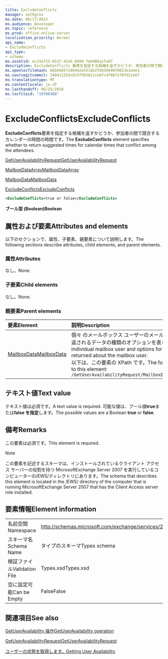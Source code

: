 ```yaml
---
title: ExcludeConflicts
manager: sethgros
ms.date: 09/17/2015
ms.audience: Developer
ms.topic: reference
ms.prod: office-online-server
localization_priority: Normal
api_name:
- ExcludeConflicts
api_type:
- schema
ms.assetid: ec33ef23-8537-41eb-8d89-7eb906a1fad7
description: ExcludeConflicts 要素を指定する候補を返すかどうか、参加者の間で競合するカレンダーの時間の時間です。
ms.openlocfilehash: 66b69d57246942e551de2f683949870823e2e4e1
ms.sourcegitcommit: 34041125dc8c5f993b21cebfc4f8b72f0fd2cb6f
ms.translationtype: MT
ms.contentlocale: ja-JP
ms.lasthandoff: 06/25/2018
ms.locfileid: "19760360"
---
```

# <a name="excludeconflicts"></a><span data-ttu-id="0bd61-103">ExcludeConflicts</span><span class="sxs-lookup"><span data-stu-id="0bd61-103">ExcludeConflicts</span></span>

<span data-ttu-id="0bd61-104">**ExcludeConflicts**要素を指定する候補を返すかどうか、参加者の間で競合するカレンダーの時間の時間です。</span><span class="sxs-lookup"><span data-stu-id="0bd61-104">The **ExcludeConflicts** element specifies whether to return suggested times for calendar times that conflict among the attendees.</span></span> 
  
[<span data-ttu-id="0bd61-105">GetUserAvailabilityRequest</span><span class="sxs-lookup"><span data-stu-id="0bd61-105">GetUserAvailabilityRequest</span></span>](getuseravailabilityrequest.md)
  
[<span data-ttu-id="0bd61-106">MailboxDataArray</span><span class="sxs-lookup"><span data-stu-id="0bd61-106">MailboxDataArray</span></span>](mailboxdataarray.md)
  
[<span data-ttu-id="0bd61-107">MailboxData</span><span class="sxs-lookup"><span data-stu-id="0bd61-107">MailboxData</span></span>](mailboxdata.md)
  
[<span data-ttu-id="0bd61-108">ExcludeConflicts</span><span class="sxs-lookup"><span data-stu-id="0bd61-108">ExcludeConflicts</span></span>](excludeconflicts.md)
  
```xml
<ExcludeConflicts>true or false</ExcludeConflicts>
```

 <span data-ttu-id="0bd61-109">**ブール型 (Boolean)**</span><span class="sxs-lookup"><span data-stu-id="0bd61-109">**Boolean**</span></span>
## <a name="attributes-and-elements"></a><span data-ttu-id="0bd61-110">属性および要素</span><span class="sxs-lookup"><span data-stu-id="0bd61-110">Attributes and elements</span></span>

<span data-ttu-id="0bd61-111">以下のセクションで、属性、子要素、親要素について説明します。</span><span class="sxs-lookup"><span data-stu-id="0bd61-111">The following sections describe attributes, child elements, and parent elements.</span></span>
  
### <a name="attributes"></a><span data-ttu-id="0bd61-112">属性</span><span class="sxs-lookup"><span data-stu-id="0bd61-112">Attributes</span></span>

<span data-ttu-id="0bd61-113">なし。</span><span class="sxs-lookup"><span data-stu-id="0bd61-113">None.</span></span>
  
### <a name="child-elements"></a><span data-ttu-id="0bd61-114">子要素</span><span class="sxs-lookup"><span data-stu-id="0bd61-114">Child elements</span></span>

<span data-ttu-id="0bd61-115">なし。</span><span class="sxs-lookup"><span data-stu-id="0bd61-115">None.</span></span>
  
### <a name="parent-elements"></a><span data-ttu-id="0bd61-116">親要素</span><span class="sxs-lookup"><span data-stu-id="0bd61-116">Parent elements</span></span>

|<span data-ttu-id="0bd61-117">**要素**</span><span class="sxs-lookup"><span data-stu-id="0bd61-117">**Element**</span></span>|<span data-ttu-id="0bd61-118">**説明**</span><span class="sxs-lookup"><span data-stu-id="0bd61-118">**Description**</span></span>|
|:-----|:-----|
|[<span data-ttu-id="0bd61-119">MailboxData</span><span class="sxs-lookup"><span data-stu-id="0bd61-119">MailboxData</span></span>](mailboxdata.md) <br/> |<span data-ttu-id="0bd61-120">個々 のメールボックス ユーザーのメールボックスのユーザーに返されるデータの種類のオプションを表します。</span><span class="sxs-lookup"><span data-stu-id="0bd61-120">Represents an individual mailbox user and options for the type of data to be returned about the mailbox user.</span></span>  <br/> <span data-ttu-id="0bd61-121">以下は、この要素の XPath です。</span><span class="sxs-lookup"><span data-stu-id="0bd61-121">The following is the XPath to this element:</span></span>  <br/>  `/GetUserAvailabilityRequest/MailboxDataArray/MailboxData` <br/> |
   
## <a name="text-value"></a><span data-ttu-id="0bd61-122">テキスト値</span><span class="sxs-lookup"><span data-stu-id="0bd61-122">Text value</span></span>

<span data-ttu-id="0bd61-123">テキスト値は必須です。</span><span class="sxs-lookup"><span data-stu-id="0bd61-123">A text value is required.</span></span> <span data-ttu-id="0bd61-124">可能な値は、ブール値**true**または**false を指定**します。</span><span class="sxs-lookup"><span data-stu-id="0bd61-124">The possible values are a Boolean **true** or **false**.</span></span>
  
## <a name="remarks"></a><span data-ttu-id="0bd61-125">備考</span><span class="sxs-lookup"><span data-stu-id="0bd61-125">Remarks</span></span>

<span data-ttu-id="0bd61-126">この要素は必須です。</span><span class="sxs-lookup"><span data-stu-id="0bd61-126">This element is required.</span></span>
  
> [!NOTE]
> <span data-ttu-id="0bd61-127">この要素を記述するスキーマは、インストールされているクライアント アクセス サーバーの役割を持つ MicrosoftExchange Server 2007 を実行しているコンピューターの/EWS/ディレクトリにあります。</span><span class="sxs-lookup"><span data-stu-id="0bd61-127">The schema that describes this element is located in the /EWS/ directory of the computer that is running MicrosoftExchange Server 2007 that has the Client Access server role installed.</span></span> 
  
## <a name="element-information"></a><span data-ttu-id="0bd61-128">要素情報</span><span class="sxs-lookup"><span data-stu-id="0bd61-128">Element information</span></span>

|||
|:-----|:-----|
|<span data-ttu-id="0bd61-129">名前空間</span><span class="sxs-lookup"><span data-stu-id="0bd61-129">Namespace</span></span>  <br/> |http://schemas.microsoft.com/exchange/services/2006/types  <br/> |
|<span data-ttu-id="0bd61-130">スキーマ名</span><span class="sxs-lookup"><span data-stu-id="0bd61-130">Schema Name</span></span>  <br/> |<span data-ttu-id="0bd61-131">タイプのスキーマ</span><span class="sxs-lookup"><span data-stu-id="0bd61-131">Types schema</span></span>  <br/> |
|<span data-ttu-id="0bd61-132">検証ファイル</span><span class="sxs-lookup"><span data-stu-id="0bd61-132">Validation File</span></span>  <br/> |<span data-ttu-id="0bd61-133">Types.xsd</span><span class="sxs-lookup"><span data-stu-id="0bd61-133">Types.xsd</span></span>  <br/> |
|<span data-ttu-id="0bd61-134">空に設定可能</span><span class="sxs-lookup"><span data-stu-id="0bd61-134">Can be Empty</span></span>  <br/> |<span data-ttu-id="0bd61-135">False</span><span class="sxs-lookup"><span data-stu-id="0bd61-135">False</span></span>  <br/> |
   
## <a name="see-also"></a><span data-ttu-id="0bd61-136">関連項目</span><span class="sxs-lookup"><span data-stu-id="0bd61-136">See also</span></span>



[<span data-ttu-id="0bd61-137">GetUserAvailability 操作</span><span class="sxs-lookup"><span data-stu-id="0bd61-137">GetUserAvailability operation</span></span>](getuseravailability-operation.md)
  
[<span data-ttu-id="0bd61-138">GetUserAvailabilityRequest</span><span class="sxs-lookup"><span data-stu-id="0bd61-138">GetUserAvailabilityRequest</span></span>](getuseravailabilityrequest.md)


[<span data-ttu-id="0bd61-139">ユーザーの状態を取得します。</span><span class="sxs-lookup"><span data-stu-id="0bd61-139">Getting User Availability</span></span>](http://msdn.microsoft.com/library/d4133fcb-9b0f-4e6b-aadf-a389da83516a%28Office.15%29.aspx)

